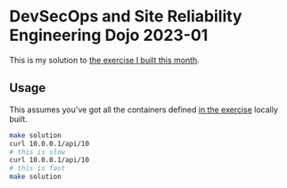 # DevSecOps and Site Reliability Engineering Dojo 2023-01

This is my solution to [the exercise I built this month](https://github.com/thecjharries/dso-dojo-slow-server).

## Usage

This assumes you've got all the containers defined [in the exercise](https://github.com/thecjharries/dso-dojo-slow-server) locally built.

```bash
make solution
curl 10.0.0.1/api/10
# this is slow
curl 10.0.0.1/api/10
# this is fast
make solution
```
